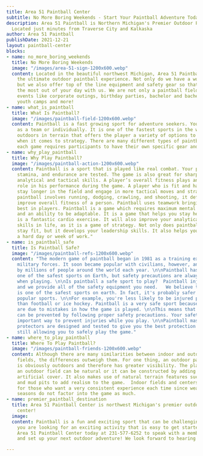 ```yaml
---
title: Area 51 Paintball Center
subtitle: No More Boring Weekends - Start Your Paintball Adventure Today
description: Area 51 Paintball is Northern Michigan's Premier Outdoor Paintball Facility.
  Located just minutes from Traverse City and Kalkaska
author: Area 51 Paintball
publishDate: 2021-12-21
layout: paintball-center
blocks:
- name: no_more_boring_weekends
  title: No More Boring Weekends
  image: "/images/area-51-sign-1200x600.webp"
  content: Located in the beautiful northwest Michigan, Area 51 Paintball Center is
    the ultimate outdoor paintball experience. Not only do we have a world-class facility,
    but we also offer top of the line equipment and safety gear so that you can get
    the most out of your day with us. We are not only a paintball field; we also offer
    events like corporate outings, birthday parties, bachelor and bachelorette parties,
    youth camps and more!
- name: what_is_paintball
  title: What Is Paintball?
  image: "/images/paintball-field-1200x600.webp"
  content: Paintball is a fast growing sport for adventure seekers. You can play paintball
    as a team or individually. It is one of the fastest sports in the world, played
    outdoors in terrain that offers the player a variety of options to choose from
    when it comes to strategy. There are many different types of paintball games and
    each game requires participants to have their own specific gear and equipment
- name: why_play_paintball
  title: Why Play Paintball?
  image: "/images/paintball-action-1200x600.webp"
  content: Paintball is a sport that is played like real combat. Your physical fitness,
    stamina, and endurance are tested. The game is also great for sharpening your
    analytical and tactical skills. A player’s overall fitness plays an important
    role in his performance during the game. A player who is fit and has stamina can
    stay longer in the field and engage in more tactical moves and strategies. As
    paintball involves running, dodging, crawling, and shooting, it definitely helps
    improve overall fitness of a person. Paintball uses teamwork bringing out the
    best in players. Paintball is a game which requires maximum mental concentration
    and an ability to be adaptable. It is a game that helps you stay healthy, as it
    is a fantastic cardio exercise. It will also improve your analytical and tactical
    skills in life, as it is a game of strategy. Not only does paintball help you
    stay fit, but it develops your leadership skills. It also helps you relax after
    a hard day or week of work."
- name: is_paintball_safe
  title: Is Paintball Safe?
  image: "/images/paintball-refs-1200x600.webp"
  content: "The modern game of paintball began in 1981 as a training exercise for
    military forces. It soon became popular with civilians, however, and is now played
    by millions of people around the world each year. \n\nPaintball has been called
    one of the safest sports on Earth, but safety precautions are always necessary
    when playing. \n\nIs paintball a safe sport to play?  Paintball injuries are rare
    and we provide all of the safety equipment you need.   We believe that paintball
    is one of the safest sports on earth. In fact, it's probably safer than many more
    popular sports. \n\nFor example, you're less likely to be injured playing paintball
    than football or ice hockey. Paintball is a very safe sport because most injuries
    are due to mistakes in how the game is played. \n\nThis means that most injuries
    can be prevented by following proper safety precautions. Your safety gear is an
    important way to prevent injuries while you play. \n\nPaintball masks and chest
    protectors are designed and tested to give you the best protection available while
    still allowing you to safely play the game."
- name: where_to_play_paintball
  title: Where To Play Paintball?
  image: "/images/paintball-friends-1200x600.webp"
  content: Although there are many similarities between indoor and outdoor paintball
    fields, the differences outweigh them. For one thing, an outdoor paintball field
    is obviously outdoors and therefore has greater visibility. The playing area on
    an outdoor field can be natural or it can be constructed by adding bunkers with
    artificial cover. It also makes use of natural terrain features such as hills
    and mud pits to add realism to the game.  Indoor fields and centers are great
    for those who want a very consistent experience each time since weather and the
    seasons do not factor into the game as much.
- name: premier_paintball_destination
  title: Area 51 Paintball Center is northwest Michigan's premier outdoor paintball
    center!
  image: 
  content: Paintball is a fun and exciting sport that can be challenging and rewarding.  If
    you are looking for an exciting activity that is easy to get started with, call
    Area 51 Paintball Center today at 231-577-6252 to speak with a member of our staff
    and set up your next outdoor adventure! We look forward to hearing from you soon.

---
```

